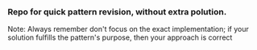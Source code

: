 ### Repo for quick pattern revision, without extra polution.
Note: Always remember don't focus on the exact implementation; if your solution fulfills the pattern's purpose, then your approach is correct